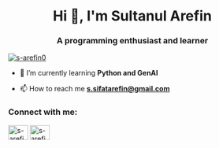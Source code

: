 <h1 align="center">Hi 👋, I'm Sultanul Arefin</h1>
<h3 align="center">A programming enthusiast and learner</h3>

<p align="left"> <a href="https://github.com/ryo-ma/github-profile-trophy"><img src="https://github-profile-trophy.vercel.app/?username=s-arefin0" alt="s-arefin0" /></a> </p>

- 🌱 I’m currently learning **Python and GenAI**

- 📫 How to reach me **s.sifatarefin@gmail.com**


<h3 align="left">Connect with me:</h3>
<p align="left">
<a href="https://linkedin.com/in/s-arefin0" target="blank"><img align="center" src="https://raw.githubusercontent.com/rahuldkjain/github-profile-readme-generator/master/src/images/icons/Social/linked-in-alt.svg" alt="s-arefin0" height="30" width="40" /></a>
<a href="https://fb.com/s-arefin0" target="blank"><img align="center" src="https://raw.githubusercontent.com/rahuldkjain/github-profile-readme-generator/master/src/images/icons/Social/facebook.svg" alt="s-arefin0" height="30" width="40" /></a>
</p>
